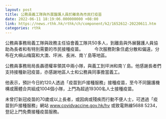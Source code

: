 ```yaml
---
layout: post
title: 公務員義工隊與外展醫護人員於離島為市民打疫苗
date: 2022-06-11 18:19:06.000000000 +08:00
link: https://news.rthk.hk/rthk/ch/component/k2/1652612-20220611.htm
categories: rthk
---
```


公務員事務局義工隊與政務主任協會義工隊共50多人，到離島與外展醫護人員協助為長者和有特別需要的市民接種疫苗。
　　 
今次服務對象住處分散和偏遠，分布在大嶼山梅窩和大澳、坪洲、長洲、南丫島等地區。

公務員事務局局長聶德權率領其中兩小隊，與義工到坪洲和南丫島。他感謝長者們支持接種新冠疫苗，亦感謝地區人士和公務員同事擔當義工。

他表示，預計今日約120人透過「疫苗到戶接種服務」接種疫苗，至今不同醫護機構或團體合共組成1004個小隊，上門為超過19300名人士接種疫苗。

未曾打新冠疫苗的70歲或以上長者，或因病或殘疾而行動不便人士，可透過「疫苗到戶接種服務」網站 www.covidvaccine.gov.hk/hv 或致電熱線5688 5234，登記上門免費接種疫苗服務。

